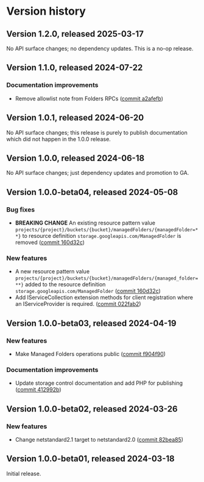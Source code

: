 # Version history

## Version 1.2.0, released 2025-03-17

No API surface changes; no dependency updates. This is a no-op release.

## Version 1.1.0, released 2024-07-22

### Documentation improvements

- Remove allowlist note from Folders RPCs ([commit a2afefb](https://github.com/googleapis/google-cloud-dotnet/commit/a2afefb2bb16c0b0d5382cd6e2eae4ff81867ee7))
## Version 1.0.1, released 2024-06-20

No API surface changes; this release is purely to publish
documentation which did not happen in the 1.0.0 release.

## Version 1.0.0, released 2024-06-18

No API surface changes; just dependency updates and promotion to GA.

## Version 1.0.0-beta04, released 2024-05-08

### Bug fixes

- **BREAKING CHANGE** An existing resource pattern value `projects/{project}/buckets/{bucket}/managedFolders/{managedFolder=**}` to resource definition `storage.googleapis.com/ManagedFolder` is removed ([commit 160d32c](https://github.com/googleapis/google-cloud-dotnet/commit/160d32cd7ff78ae2aeeb9aa6383c8212b27d3b67))

### New features

- A new resource pattern value `projects/{project}/buckets/{bucket}/managedFolders/{managed_folder=**}` added to the resource definition `storage.googleapis.com/ManagedFolder` ([commit 160d32c](https://github.com/googleapis/google-cloud-dotnet/commit/160d32cd7ff78ae2aeeb9aa6383c8212b27d3b67))
- Add IServiceCollection extension methods for client registration where an IServiceProvider is required. ([commit 022fab2](https://github.com/googleapis/google-cloud-dotnet/commit/022fab203f28fb9c608972af7f8b83f571ae5694))

## Version 1.0.0-beta03, released 2024-04-19

### New features

- Make Managed Folders operations public ([commit f904f90](https://github.com/googleapis/google-cloud-dotnet/commit/f904f9043d4f8be15e2cfa0fc14e87c182b32b70))

### Documentation improvements

- Update storage control documentation and add PHP for publishing ([commit 412992b](https://github.com/googleapis/google-cloud-dotnet/commit/412992b9d928fa7b111ca7018bf0c3448d6f0809))

## Version 1.0.0-beta02, released 2024-03-26

### New features

- Change netstandard2.1 target to netstandard2.0 ([commit 82bea85](https://github.com/googleapis/google-cloud-dotnet/commit/82bea850661975b9750ac30753528cc9d2e05240))

## Version 1.0.0-beta01, released 2024-03-18

Initial release.
